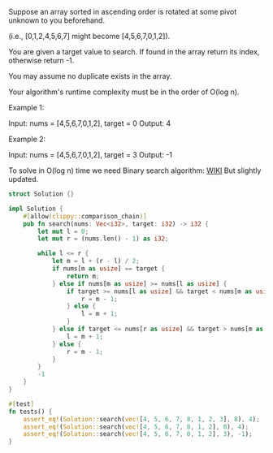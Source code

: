 Suppose an array sorted in ascending order is rotated at some pivot unknown to you beforehand.

(i.e., [0,1,2,4,5,6,7] might become [4,5,6,7,0,1,2]).

You are given a target value to search. If found in the array return its index, otherwise return -1.

You may assume no duplicate exists in the array.

Your algorithm's runtime complexity must be in the order of O(log n).

Example 1:

Input: nums = [4,5,6,7,0,1,2], target = 0
Output: 4

Example 2:

Input: nums = [4,5,6,7,0,1,2], target = 3
Output: -1

To solve in O(log n) time we need Binary search algorithm: [WIKI](https://en.wikipedia.org/wiki/Binary_search_algorithm)
But slightly updated.

```rust
struct Solution {}

impl Solution {
    #[allow(clippy::comparison_chain)]
    pub fn search(nums: Vec<i32>, target: i32) -> i32 {
        let mut l = 0;
        let mut r = (nums.len() - 1) as i32;

        while l <= r {
            let m = l + (r - l) / 2;
            if nums[m as usize] == target {
                return m;
            } else if nums[m as usize] >= nums[l as usize] {
                if target >= nums[l as usize] && target < nums[m as usize] {
                    r = m - 1;
                } else {
                    l = m + 1;
                }
            } else if target <= nums[r as usize] && target > nums[m as usize] {
                l = m + 1;
            } else {
                r = m - 1;
            }
        }
        -1
    }
}

#[test]
fn tests() {
    assert_eq!(Solution::search(vec![4, 5, 6, 7, 8, 1, 2, 3], 8), 4);
    assert_eq!(Solution::search(vec![4, 5, 6, 7, 0, 1, 2], 0), 4);
    assert_eq!(Solution::search(vec![4, 5, 6, 7, 0, 1, 2], 3), -1);
}
```

